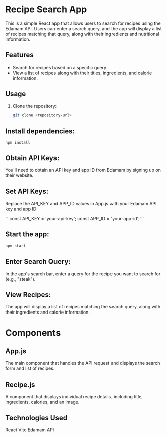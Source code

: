 # Recipe Search App

This is a simple React app that allows users to search for recipes using the Edamam API. Users can enter a search query, and the app will display a list of recipes matching that query, along with their ingredients and nutritional information.

## Features

- Search for recipes based on a specific query.
- View a list of recipes along with their titles, ingredients, and calorie information.

## Usage

1. Clone the repository:

   ```bash
   git clone <repository-url>

## Install dependencies:

`npm install`

## Obtain API Keys:

You'll need to obtain an API key and app ID from Edamam by signing up on their website.

## Set API Keys:

Replace the API_KEY and APP_ID values in App.js with your Edamam API key and app ID:

``
const API_KEY = 'your-api-key';
const APP_ID = 'your-app-id';```

## Start the app:


`npm start`

## Enter Search Query:

In the app's search bar, enter a query for the recipe you want to search for (e.g., "steak").

## View Recipes:

The app will display a list of recipes matching the search query, along with their ingredients and calorie information.

# Components

## App.js

The main component that handles the API request and displays the search form and list of recipes.

## Recipe.js

A component that displays individual recipe details, including title, ingredients, calories, and an image.

## Technologies Used

React
Vite
Edamam API





